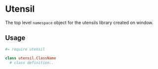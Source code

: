 
# Utensil
The top level `namespace` object for the utensils library created on window.

## Usage

```coffee
#= require utensil

class utensil.ClassName
  # class definition..
```

